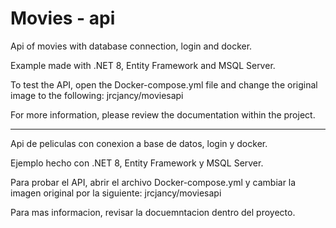# Movies - api

Api of movies with database connection, login and docker.

Example made with .NET 8, Entity Framework and MSQL Server.

To test the API, open the Docker-compose.yml file and change the original image to the following: jrcjancy/moviesapi

 For more information, please review the documentation within the project.

--------------------------------------------------------------------------------------------


Api de peliculas con conexion a base de datos, login y docker.

Ejemplo hecho con .NET 8, Entity Framework y MSQL Server.

Para probar el API, abrir el archivo Docker-compose.yml y cambiar la  imagen original por la siguiente: jrcjancy/moviesapi

Para mas informacion, revisar la docuemntacion dentro del proyecto.
